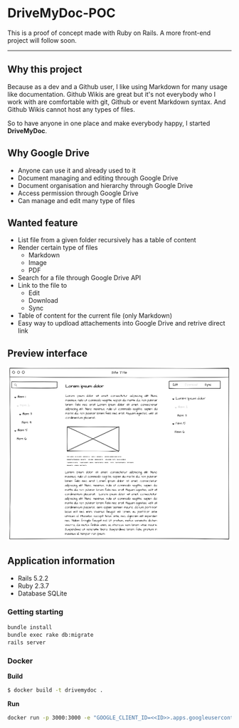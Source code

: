 # DriveMyDoc-POC
This is a proof of concept made with Ruby on Rails. A more front-end project will follow soon.

---

## Why this project

Because as a dev and a Github user, I like using Markdown for many usage like documentation. Github Wikis are great but it's not everybody who I work with are comfortable with git, Github or event Markdown syntax. And Github Wikis cannot host any types of files.

So to have anyone in one place and make everybody happy, I started **DriveMyDoc**.


## Why Google Drive

- Anyone can use it and already used to it
- Document managing and editing through Google Drive
- Document organisation and hierarchy through Google Drive
- Access permission through Google Drive
- Can manage and edit many type of files


## Wanted feature

- List file from a given folder recursively has a table of content
- Render certain type of files
	- Markdown
	- Image
	- PDF
- Search for a file through Google Drive API
- Link to the file to
	- Edit
	- Download
	- Sync
- Table of content for the current file (only Markdown)
- Easy way to updload attachements into Google Drive and retrive direct link


## Preview interface
![Design](attachements/design.png)


## Application information

- Rails 5.2.2
- Ruby 2.3.7
- Database SQLite

### Getting starting

```bash
bundle install
bundle exec rake db:migrate
rails server
```
### Docker

**Build**

```bash
$ docker build -t drivemydoc .
```

**Run**

```bash
docker run -p 3000:3000 -e "GOOGLE_CLIENT_ID=<<ID>>.apps.googleusercontent.com" -e "GOOGLE_CLIENT_SECRET=<<SECRET>>" -e "ROOT_FOLDER_ID=<<FOLFER_ID>>" drivemydoc
```
